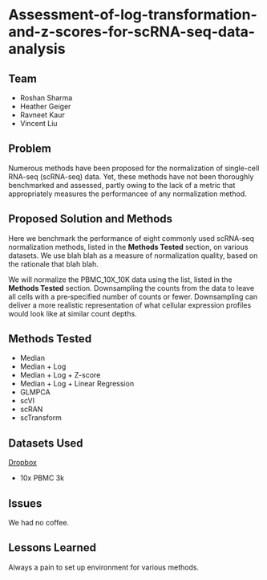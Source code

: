 # Assessment-of-log-transformation-and-z-scores-for-scRNA-seq-data-analysis

## Team
* Roshan Sharma
* Heather Geiger
* Ravneet Kaur
* Vincent Liu

## Problem
Numerous methods have been proposed for the normalization of single-cell RNA-seq (scRNA-seq) data. Yet, these methods have not been thoroughly benchmarked and assessed, partly owing to the lack of a metric that appropriately measures the performancee of any normalization method.

## Proposed Solution and Methods
Here we benchmark the performance of eight commonly used scRNA-seq normalization methods, listed in the **Methods Tested** section, on various datasets. We use blah blah as a measure of normalization quality, based on the rationale that blah blah.

We will normalize the PBMC_10X_10K data using the list, listed in the **Methods Tested** section. Downsampling the counts from the data to leave all cells with a pre‐specified number of counts or fewer. Downsampling can deliver a more realistic representation of what cellular expression profiles would look like at similar count depths. 

## Methods Tested
* Median
* Median + Log
* Median + Log + Z-score
* Median + Log + Linear Regression
* GLMPCA
* scVI
* scRAN
* scTransform

## Datasets Used
[Dropbox](https://www.dropbox.com/sh/4uk9bdtk5t8ud7z/AAAZBJmMAw6IPt_qcaLVcCtYa?dl=0)
* 10x PBMC 3k

## Issues
We had no coffee.

## Lessons Learned
Always a pain to set up environment for various methods.
